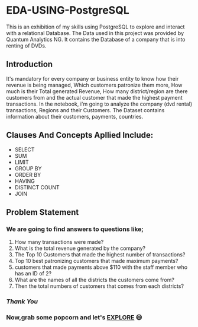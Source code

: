 # EDA-USING-PostgreSQL
This is an exhibition of my skills using PostgreSQL to explore and interact with a relational Database. The Data used in this project was provided by Quantum Analytics NG. It contains the Database of a company that is into renting of DVDs.
## Introduction

It's mandatory for every company or business entity to know how their revenue is being managed, Which customers patronize them more, How much is their Total  generated Revenue, How many district/region are there customers from and the actual customer that made the highest payment transactions.
In the notebook, i'm going to analyze the company (dvd rental) transactions, Regions and their Customers. The Dataset contains information about their customers, payments, countries.

## Clauses And Concepts Apllied Include:
- SELECT
- SUM
- LIMIT
- GROUP BY
- ORDER BY
- HAVING
- DISTINCT COUNT
- JOIN

## Problem Statement

### We are going to find answers to questions like;
1. How many transactions were made?
2. What is the total revenue generated by the company?
3.  The Top 10 Customers that made the highest number of transactions?
4.  Top 10 best patronizing customers that made maximum payments?
5.  customers that made payments above $110 with the staff member who has an ID of 2?
6.  What are the names of all the districts the customers come from?
7.  Then the total numbers of customers that comes from each districts?
### **_Thank You_**

### Now,grab some popcorn and let's [EXPLORE](documentationpostgres.sql) 😄
